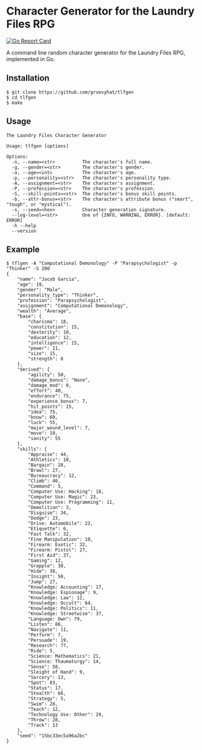 Character Generator for the Laundry Files RPG
==============================================

[![Go Report Card](https://goreportcard.com/badge/github.com/gruevyhat/tlfgen)](https://goreportcard.com/report/github.com/gruevyhat/tlfgen)

A command line random character generator for the Laundry Files RPG, implemented in Go.

## Installation

    $ git clone https://github.com/gruevyhat/tlfgen
    $ cd tlfgen
    $ make

## Usage

    The Laundry Files Character Generator

    Usage: tlfgen [options]

    Options:
      -n, --name=<str>          The character's full name.
      -g, --gender=<str>        The character's gender.
      -a, --age=<int>           The character's age.
      -p, --personality=<str>   The character's personality type.
      -A, --assignment=<str>    The character's assignment.
      -P, --profession=<str>    The character's profession.
      -S, --skill-points=<str>  The character's bonus skill points.
      -b, --attr-bonus=<str>    The character's attribute bonus ("smart", "tough", or "mystical").
      -s, --seed=<hex>          Character generation signature.
      --log-level=<str>         One of {INFO, WARNING, ERROR}. [default: ERROR]
      -h --help
      --version

## Example

    $ tflgen -A "Computational Demonology" -P "Parapsychologist" -p "Thinker" -S 200
    {
        "name": "Jacob Garcia",
        "age": 19,
        "gender": "Male",
        "personality_type": "Thinker",
        "profession": "Parapsychologist",
        "assignment": "Computational Demonology",
        "wealth": "Average",
        "base": {
            "charisma": 18,
            "constitution": 15,
            "dexterity": 10,
            "education": 12,
            "intelligence": 15,
            "power": 11,
            "size": 15,
            "strength": 8
        },
        "derived": {
            "agility": 50,
            "damage_bonus": "None",
            "damage_mod": 0,
            "effort": 40,
            "endurance": 75,
            "experience_bonus": 7,
            "hit_points": 15,
            "idea": 75,
            "know": 60,
            "luck": 55,
            "major_wound_level": 7,
            "move": 10,
            "sanity": 55
        },
        "skills": {
            "Appraise": 44,
            "Athletics": 10,
            "Bargain": 28,
            "Brawl": 27,
            "Bureaucracy": 12,
            "Climb": 40,
            "Command": 5,
            "Computer Use: Hacking": 18,
            "Computer Use: Magic": 23,
            "Computer Use: Programming": 11,
            "Demolition": 3,
            "Disguise": 34,
            "Dodge": 23,
            "Drive: Automobile": 22,
            "Etiquette": 6,
            "Fast Talk": 32,
            "Fine Manipulation": 10,
            "Firearm: Exotic": 32,
            "Firearm: Pistol": 27,
            "First Aid": 37,
            "Gaming": 12,
            "Grapple": 30,
            "Hide": 38,
            "Insight": 50,
            "Jump": 27,
            "Knowledge: Accounting": 17,
            "Knowledge: Espionage": 9,
            "Knowledge: Law": 12,
            "Knowledge: Occult": 64,
            "Knowledge: Politics": 11,
            "Knowledge: Streetwise": 37,
            "Language: Own": 79,
            "Listen": 86,
            "Navigate": 11,
            "Perform": 7,
            "Persuade": 19,
            "Research": 77,
            "Ride": 5,
            "Science: Mathematics": 21,
            "Science: Thaumaturgy": 14,
            "Sense": 58,
            "Sleight of Hand": 9,
            "Sorcery": 13,
            "Spot": 83,
            "Status": 17,
            "Stealth": 66,
            "Strategy": 5,
            "Swim": 28,
            "Teach": 12,
            "Technology Use: Other": 29,
            "Throw": 28,
            "Track": 13
        },
        "seed": "15bc33ec5a96a2bc"
    }

